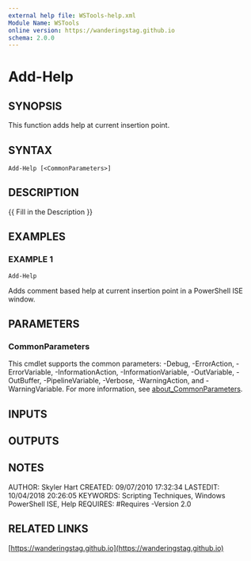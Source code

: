 ```yaml
---
external help file: WSTools-help.xml
Module Name: WSTools
online version: https://wanderingstag.github.io
schema: 2.0.0
---
```


# Add-Help

## SYNOPSIS
This function adds help at current insertion point.

## SYNTAX

```
Add-Help [<CommonParameters>]
```

## DESCRIPTION
{{ Fill in the Description }}

## EXAMPLES

### EXAMPLE 1
```
Add-Help
```

Adds comment based help at current insertion point in a PowerShell ISE window.

## PARAMETERS

### CommonParameters
This cmdlet supports the common parameters: -Debug, -ErrorAction, -ErrorVariable, -InformationAction, -InformationVariable, -OutVariable, -OutBuffer, -PipelineVariable, -Verbose, -WarningAction, and -WarningVariable. For more information, see [about_CommonParameters](http://go.microsoft.com/fwlink/?LinkID=113216).

## INPUTS

## OUTPUTS

## NOTES
AUTHOR: Skyler Hart
CREATED: 09/07/2010 17:32:34
LASTEDIT: 10/04/2018 20:26:05
KEYWORDS: Scripting Techniques, Windows PowerShell ISE, Help
REQUIRES:
    #Requires -Version 2.0

## RELATED LINKS

[https://wanderingstag.github.io](https://wanderingstag.github.io)

